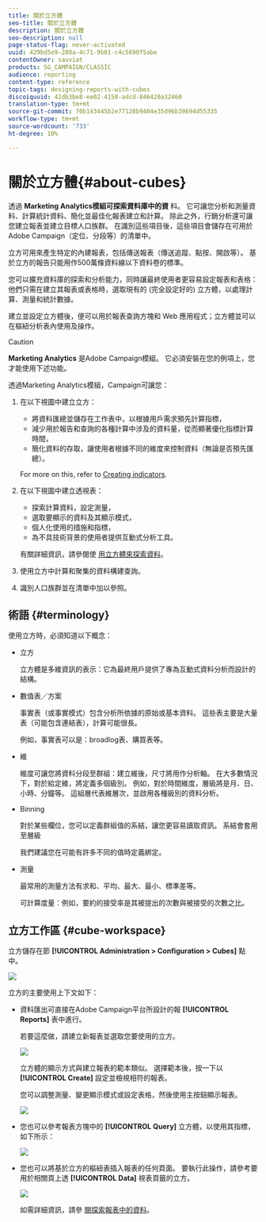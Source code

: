 ```yaml
---
title: 關於立方體
seo-title: 關於立方體
description: 關於立方體
seo-description: null
page-status-flag: never-activated
uuid: 429bd5e9-288a-4c71-9b01-c4c5690f5abe
contentOwner: sauviat
products: SG_CAMPAIGN/CLASSIC
audience: reporting
content-type: reference
topic-tags: designing-reports-with-cubes
discoiquuid: 42db3be8-ee02-4158-adcd-846420a32460
translation-type: tm+mt
source-git-commit: 70b143445b2e77128b9404e35d96b39694d55335
workflow-type: tm+mt
source-wordcount: '733'
ht-degree: 10%

---
```



# 關於立方體{#about-cubes}

透過 **Marketing Analytics模組可探索資料庫中的資** 料。 它可讓您分析和測量資料、計算統計資料、簡化並最佳化報表建立和計算。 除此之外，行銷分析還可讓您建立報表並建立目標人口族群。 在識別這些項目後，這些項目會儲存在可用於Adobe Campaign（定位、分段等）的清單中。

立方可用來產生特定的內建報表，包括傳送報表（傳送追蹤、點按、開啟等）。 基於立方的報告只能用作500萬條資料線以下資料卷的標準。

您可以擴充資料庫的探索和分析能力，同時讓最終使用者更容易設定報表和表格：他們只需在建立其報表或表格時，選取現有的 (完全設定好的) 立方體，以處理計算、測量和統計數據。

建立並設定立方體後，便可以用於報表查詢方塊和 Web 應用程式；立方體並可以在樞紐分析表內使用及操作。

>[!CAUTION]
>
>**Marketing Analytics** 是Adobe Campaign模組。 它必須安裝在您的例項上，您才能使用下述功能。

透過Marketing Analytics模組，Campaign可讓您：

1. 在以下視圖中建立立方：

   * 將資料匯總並儲存在工作表中，以根據用戶需求預先計算指標，
   * 減少用於報告和查詢的各種計算中涉及的資料量，從而顯著優化指標計算時間，
   * 簡化資料的存取，讓使用者根據不同的維度來控制資料（無論是否預先匯總）。

   For more on this, refer to [Creating indicators](../../reporting/using/creating-indicators.md).

1. 在以下視圖中建立透視表：

   * 探索計算資料，設定測量，
   * 選取要顯示的資料及其顯示模式，
   * 個人化使用的措施和指標，
   * 為不具技術背景的使用者提供互動式分析工具。

   有關詳細資訊，請參閱使 [用立方體來探索資料](../../reporting/using/using-cubes-to-explore-data.md)。

1. 使用立方中計算和聚集的資料構建查詢。
1. 識別人口族群並在清單中加以參照。

## 術語 {#terminology}

使用立方時，必須知道以下概念：

* 立方

   立方體是多維資訊的表示：它為最終用戶提供了專為互動式資料分析而設計的結構。

* 數值表／方案

   事實表（或事實模式）包含分析所依據的原始或基本資料。 這些表主要是大量表（可能包含連結表），計算可能很長。

   例如，事實表可以是：broadlog表、購買表等。

* 維

   維度可讓您將資料分段至群組：建立維後，尺寸將用作分析軸。 在大多數情況下，對於給定維，將定義多個級別。 例如，對於時間維度，層級將是月、日、小時、分鐘等。 這組層代表維層次，並啟用各種級別的資料分析。

* Binning

   對於某些欄位，您可以定義群組值的系結，讓您更容易讀取資訊。 系結會套用至層級

   我們建議您在可能有許多不同的值時定義綁定。

* 測量

   最常用的測量方法有求和、平均、最大、最小、標準差等。

   可計算度量：例如，要約的接受率是其被提出的次數與被接受的次數之比。

## 立方工作區 {#cube-workspace}

立方儲存在節 **[!UICONTROL Administration > Configuration > Cubes]** 點中。

![](assets/s_advuser_cube_node.png)

立方的主要使用上下文如下：

* 資料匯出可直接在Adobe Campaign平台所設計的報 **[!UICONTROL Reports]** 表中進行。

   若要這麼做，請建立新報表並選取您要使用的立方。

   ![](assets/cube_create_new.png)

   立方體的顯示方式與建立報表的範本類似。 選擇範本後，按一下以 **[!UICONTROL Create]** 設定並檢視相符的報表。

   您可以調整測量、變更顯示模式或設定表格，然後使用主按鈕顯示報表。

   ![](assets/cube_display_new.png)

* 您也可以參考報表方塊中的 **[!UICONTROL Query]** 立方體，以使用其指標，如下所示：

   ![](assets/s_advuser_query_using_a_cube.png)

* 您也可以將基於立方的樞紐表插入報表的任何頁面。 要執行此操作，請參考要用於相關頁上透 **[!UICONTROL Data]** 視表頁籤的立方。

   ![](assets/s_advuser_cube_in_report.png)

   如需詳細資訊，請參 [閱探索報表中的資料](../../reporting/using/using-cubes-to-explore-data.md#exploring-the-data-in-a-report)。

